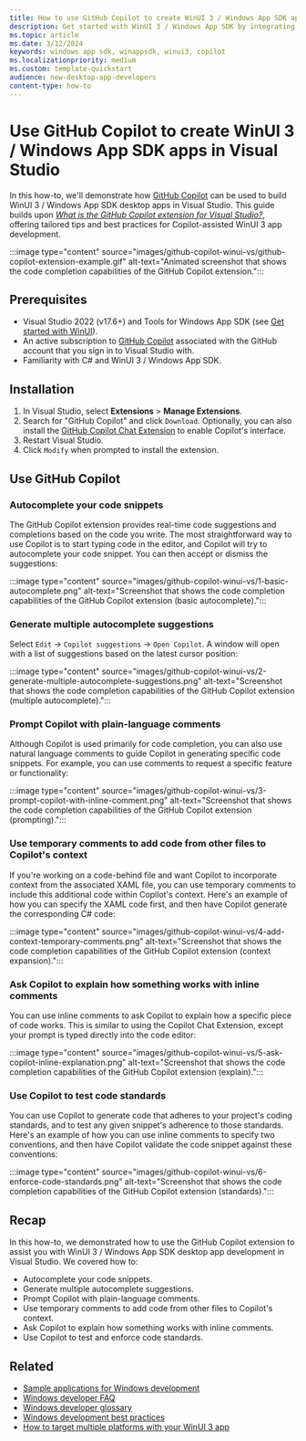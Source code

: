 ```yaml
---
title: How to use GitHub Copilot to create WinUI 3 / Windows App SDK apps in Visual Studio
description: Get started with WinUI 3 / Windows App SDK by integrating GitHub Copilot code autocompletion capabilities into Visual Studio. 
ms.topic: article
ms.date: 3/12/2024
keywords: windows app sdk, winappsdk, winui3, copilot
ms.localizationpriority: medium
ms.custom: template-quickstart
audience: new-desktop-app-developers
content-type: how-to
---
```


# Use GitHub Copilot to create WinUI 3 / Windows App SDK apps in Visual Studio

In this how-to, we'll demonstrate how [GitHub Copilot](https://github.com/features/copilot) can be used to build WinUI 3 / Windows App SDK desktop apps in Visual Studio. This guide builds upon *[What is the GitHub Copilot extension for Visual Studio?](/visualstudio/ide/visual-studio-github-copilot-extension)*, offering tailored tips and best practices for Copilot-assisted WinUI 3 app development.

:::image type="content" source="images/github-copilot-winui-vs/github-copilot-extension-example.gif" alt-text="Animated screenshot that shows the code completion capabilities of the GitHub Copilot extension.":::

## Prerequisites

- Visual Studio 2022 (v17.6+) and Tools for Windows App SDK (see [Get started with WinUI](../get-started/start-here.md)).
- An active subscription to [GitHub Copilot](https://github.com/features/copilot/plans) associated with the GitHub account that you sign in to Visual Studio with.
- Familiarity with C# and WinUI 3 / Windows App SDK.

## Installation

1. In Visual Studio, select **Extensions** > **Manage Extensions**.
2. Search for "GitHub Copilot" and click `Download`. Optionally, you can also install the [GitHub Copilot Chat Extension](https://marketplace.visualstudio.com/items?itemName=GitHub.copilot-chat) to enable Copilot's interface.
3. Restart Visual Studio.
4. Click `Modify` when prompted to install the extension.


## Use GitHub Copilot

### Autocomplete your code snippets

The GitHub Copilot extension provides real-time code suggestions and completions based on the code you write. The most straightforward way to use Copilot is to start typing code in the editor, and Copilot will try to autocomplete your code snippet. You can then accept or dismiss the suggestions:

<!-- todo: animated gifs as an optimization -->

:::image type="content" source="images/github-copilot-winui-vs/1-basic-autocomplete.png" alt-text="Screenshot that shows the code completion capabilities of the GitHub Copilot extension (basic autocomplete).":::

### Generate multiple autocomplete suggestions

Select `Edit` -> `Copilot suggestions` -> `Open Copilot`. A window will open with a list of suggestions based on the latest cursor position:

:::image type="content" source="images/github-copilot-winui-vs/2-generate-multiple-autocomplete-suggestions.png" alt-text="Screenshot that shows the code completion capabilities of the GitHub Copilot extension (multiple autocomplete).":::

### Prompt Copilot with plain-language comments

Although Copilot is used primarily for code completion, you can also use natural language comments to guide Copilot in generating specific code snippets. For example, you can use comments to request a specific feature or functionality:

:::image type="content" source="images/github-copilot-winui-vs/3-prompt-copilot-with-inline-comment.png" alt-text="Screenshot that shows the code completion capabilities of the GitHub Copilot extension (prompting).":::

### Use temporary comments to add code from other files to Copilot's context

If you're working on a code-behind file and want Copilot to incorporate context from the associated XAML file, you can use temporary comments to include this additional code within Copilot's context. Here's an example of how you can specify the XAML code first, and then have Copilot generate the corresponding C# code:

:::image type="content" source="images/github-copilot-winui-vs/4-add-context-temporary-comments.png" alt-text="Screenshot that shows the code completion capabilities of the GitHub Copilot extension (context expansion).":::

### Ask Copilot to explain how something works with inline comments

You can use inline comments to ask Copilot to explain how a specific piece of code works. This is similar to using the Copilot Chat Extension, except your prompt is typed directly into the code editor:

:::image type="content" source="images/github-copilot-winui-vs/5-ask-copilot-inline-explanation.png" alt-text="Screenshot that shows the code completion capabilities of the GitHub Copilot extension (explain).":::

### Use Copilot to test code standards

You can use Copilot to generate code that adheres to your project's coding standards, and to test any given snippet's adherence to those standards. Here's an example of how you can use inline comments to specify two conventions, and then have Copilot validate the code snippet against these conventions:

:::image type="content" source="images/github-copilot-winui-vs/6-enforce-code-standards.png" alt-text="Screenshot that shows the code completion capabilities of the GitHub Copilot extension (standards).":::

## Recap

In this how-to, we demonstrated how to use the GitHub Copilot extension to assist you with WinUI 3 / Windows App SDK desktop app development in Visual Studio. We covered how to:

- Autocomplete your code snippets.
- Generate multiple autocomplete suggestions.
- Prompt Copilot with plain-language comments.
- Use temporary comments to add code from other files to Copilot's context.
- Ask Copilot to explain how something works with inline comments.
- Use Copilot to test and enforce code standards.


## Related

- [Sample applications for Windows development](../get-started/samples.md)
- [Windows developer FAQ](../get-started/windows-developer-faq.yml)
- [Windows developer glossary](../get-started/windows-developer-glossary.md)
- [Windows development best practices](../get-started/best-practices.md)
- [How to target multiple platforms with your WinUI 3 app](uno-multiplatform.md)